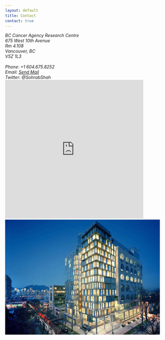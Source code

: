 ```yaml
---
layout: default
title: Contact
contact: true
---
```

<div class="row">
    <div class="col-md-6">
        <address>
            BC Cancer Agency Research Centre<br>
            675 West 10th Avenue<br>
            Rm 4.108<br>
            Vancouver, BC<br>
            V5Z 1L3<br>
            <br>
            Phone: +1 604.675.8252<br>
            Email: <a href="mailto:sshah@bccrc.ca">Send Mail</a> <br>
            Twitter: @SohrabShah
        </address>
    </div>
    <div class="col-md-6">
        <iframe class="pull-right" src="https://www.google.com/maps/embed?pb=!1m18!1m12!1m3!1d2603.7237273648043!2d-123.12166164812054!3d49.26268218000623!2m3!1f0!2f0!3f0!3m2!1i1024!2i768!4f13.1!3m3!1m2!1s0x548673c2cb8966bf%3A0x8120a7e52adbc3f2!2sBC+Cancer+Research+Centre!5e0!3m2!1sen!2sca!4v1499907753719" width="450" height="450" frameborder="0" style="border:0" allowfullscreen></iframe>
    </div>
</div>
<div class="bigspacer"></div>
<div class="row">
	<div class="col-md-12">
        <img class="pull-left" src="/assets/images/BCCRC.jpg">
    </div>
</div>
